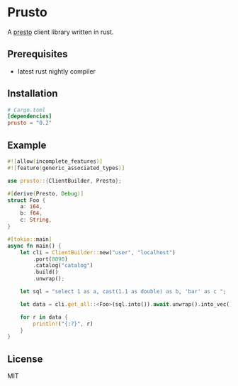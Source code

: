 # Prusto

A [presto](https://prestosql.io/) client library written in rust.


## Prerequisites
 - latest rust nightly compiler
 

## Installation 

```toml
# Cargo.toml
[dependencies]
prusto = "0.2"
```

## Example

```rust
#![allow(incomplete_features)]
#![feature(generic_associated_types)]

use prusto::{ClientBuilder, Presto};

#[derive(Presto, Debug)]
struct Foo {
    a: i64,
    b: f64,
    c: String,
}

#[tokio::main]
async fn main() {
    let cli = ClientBuilder::new("user", "localhost")
        .port(8090)
        .catalog("catalog")
        .build()
        .unwrap();

    let sql = "select 1 as a, cast(1.1 as double) as b, 'bar' as c ";

    let data = cli.get_all::<Foo>(sql.into()).await.unwrap().into_vec();

    for r in data {
        println!("{:?}", r)
    }
}
```


## License

MIT
